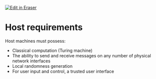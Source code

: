 <p><a target="_blank" href="https://app.eraser.io/workspace/INtbNnjhqwcbCR94efVS" id="edit-in-eraser-github-link"><img alt="Edit in Eraser" src="https://firebasestorage.googleapis.com/v0/b/second-petal-295822.appspot.com/o/images%2Fgithub%2FOpen%20in%20Eraser.svg?alt=media&amp;token=968381c8-a7e7-472a-8ed6-4a6626da5501"></a></p>

# Host requirements
Host machines must possess:

- Classical computation (Turing machine)
- The ability to send and receive messages on any number of physical network interfaces
- Local randomness generation
- For user input and control, a trusted user interface



<!--- Eraser file: https://app.eraser.io/workspace/INtbNnjhqwcbCR94efVS --->